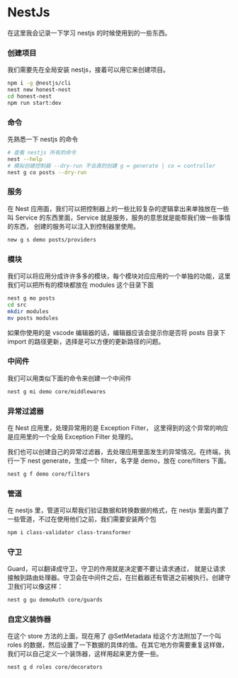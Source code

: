 # NestJs

在这里我会记录一下学习 nestjs 的时候使用到的一些东西。

### 创建项目

我们需要先在全局安装 nestjs，接着可以用它来创建项目。

```bash
npm i -g @nestjs/cli
nest new honest-nest
cd honest-nest
npm run start:dev
```

### 命令

先熟悉一下 nestjs 的命令

```bash
# 查看 nestjs 所有的命令
nest --help
# 模拟创建控制器 --dry-run 不会真的创建 g = generate | co = controller
nest g co posts --dry-run
```

### 服务

在 Nest 应用面，我们可以把控制器上的一些比较复杂的逻辑拿出来单独放在一些叫 Service 的东西里面，Service 就是服务，服务的意思就是能帮我们做一些事情的东西， 创建的服务可以注入到控制器里使用。

```bash
new g s demo posts/providers
```

### 模块

我们可以将应用分成许许多多的模块，每个模块对应应用的一个单独的功能，这里我们可以把所有的模块都放在 modules 这个目录下面

```bash
nest g mo posts
cd src
mkdir modules
mv posts modules
```

如果你使用的是 vscode 编辑器的话，编辑器应该会提示你是否将 posts 目录下 import 的路径更新，选择是可以方便的更新路径的问题。

### 中间件

我们可以用类似下面的命令来创建一个中间件

```bash
nest g mi demo core/middlewares
```

### 异常过滤器

在 Nest 应用里，处理异常用的是 Exception Filter， 这里得到的这个异常的响应是应用里的一个全局 Exception Filter 处理的。

我们也可以创建自己的异常过滤器，去处理应用里面发生的异常情况。在终端，执行一下 nest generate，生成一个 filter，名字是 demo，放在 core/filters 下面。

```bash
nest g f demo core/filters
```

### 管道

在 nestjs 里，管道可以帮我们验证数据和转换数据的格式，在 nestjs 里面内置了一些管道，不过在使用他们之前，我们需要安装两个包

```bash
npm i class-validator class-transformer
```

### 守卫

Guard，可以翻译成守卫，守卫的作用就是决定要不要让请求通过， 就是让请求接触到路由处理器。守卫会在中间件之后，在拦截器还有管道之前被执行。创建守卫我们可以像这样：

```bash
nest g gu demoAuth core/guards
```

### 自定义装饰器

在这个 store 方法的上面，现在用了 @SetMetadata 给这个方法附加了一个叫 roles 的数据，然后设置了一下数据的具体的值。在其它地方你需要重复这样做，我们可以自己定义一个装饰器，这样用起来更方便一些。

```bash
nest g d roles core/decorators
```
